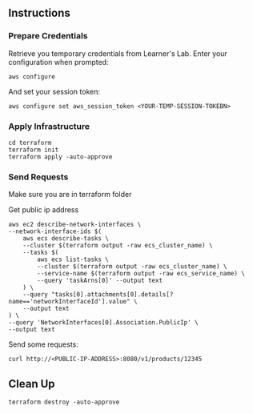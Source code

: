 ## Instructions

### Prepare Credentials

Retrieve you temporary credentials from Learner's Lab.
Enter your configuration when prompted:
```
aws configure
```

And set your session token:
```
aws configure set aws_session_token <YOUR-TEMP-SESSION-TOKEBN>
```

### Apply Infrastructure
```
cd terraform
terraform init
terraform apply -auto-approve
```

### Send Requests
Make sure you are in terraform folder

Get public ip address
```
aws ec2 describe-network-interfaces \
--network-interface-ids $(
    aws ecs describe-tasks \
    --cluster $(terraform output -raw ecs_cluster_name) \
    --tasks $(
        aws ecs list-tasks \
        --cluster $(terraform output -raw ecs_cluster_name) \
        --service-name $(terraform output -raw ecs_service_name) \
        --query 'taskArns[0]' --output text
    ) \
    --query "tasks[0].attachments[0].details[?name=='networkInterfaceId'].value" \
    --output text
) \
--query 'NetworkInterfaces[0].Association.PublicIp' \
--output text
```

Send some requests:
```
curl http://<PUBLIC-IP-ADDRESS>:8080/v1/products/12345
```

## Clean Up
```
terraform destroy -auto-approve
```
